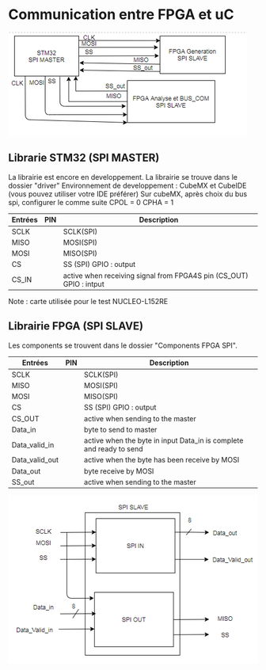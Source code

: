 # Communication entre FPGA et uC

![](Images/Communication.PNG)

## Librarie STM32 (SPI MASTER)

La librairie est encore en developpement.
La librairie se trouve dans le dossier "driver"
Environnement de developpement : CubeMX et CubeIDE (vous pouvez utiliser votre IDE préférer)
Sur cubeMX, après choix du bus spi, configurer le comme suite
CPOL = 0
CPHA = 1

Entrées | PIN  | Description
--------|------|-------------
SCLK    |      | SCLK(SPI)
MISO    |      | MOSI(SPI)
MOSI    |      | MISO(SPI)
CS      |      | SS (SPI) GPIO : output
CS_IN   |      | active when receiving signal from FPGA4S pin (CS_OUT) GPIO : intput


Note : carte utilisée pour le test NUCLEO-L152RE

## Librairie FPGA (SPI SLAVE)

Les components se trouvent dans le dossier "Components FPGA SPI".

Entrées        | PIN  | Description
---------------|------|-------------
SCLK           |      | SCLK(SPI)
MISO           |      | MOSI(SPI)
MOSI           |      | MISO(SPI)
CS             |      | SS (SPI) GPIO : output
CS_OUT         |      | active when sending to the master
Data_in        |      | byte to send to master
Data_valid_in  |      | active when the byte in input Data_in is complete and ready to send
Data_valid_out |      | active when the byte has been receive by MOSI
Data_out       |      | byte receive by MOSI
SS_out         |      | active when sending to the master

![](Images/Component_SPI.PNG)
